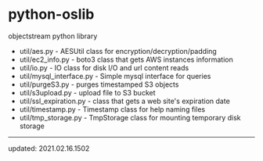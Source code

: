 # python-oslib
objectstream python library

* util/aes.py - AESUtil class for encryption/decryption/padding
* util/ec2_info.py - boto3 class that gets AWS instances information
* util/io.py - IO class for disk I/O and url content reads
* util/mysql_interface.py - Simple mysql interface for queries
* util/purgeS3.py - purges timestamped S3 objects
* util/s3upload.py - upload file to S3 bucket
* util/ssl_expiration.py - class that gets a web site's expiration date
* util/timestamp.py - Timestamp class for help naming files
* util/tmp_storage.py - TmpStorage class for mounting temporary disk storage

----
updated: 2021.02.16.1502
